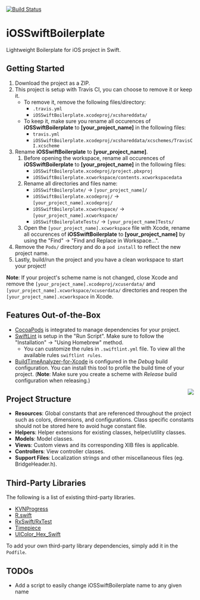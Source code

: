 [![Build Status](https://travis-ci.org/chiahan1123/iOSSwiftBoilerplate.svg?branch=master)](https://travis-ci.org/chiahan1123/iOSSwiftBoilerplate)

# iOSSwiftBoilerplate

Lightweight Boilerplate for iOS project in Swift.

## Getting Started

1. Download the project as a ZIP.
2. This project is setup with Travis CI, you can choose to remove it or keep it.
    * To remove it, remove the following files/directory:
        * ```.travis.yml```
        * ```iOSSwiftBoilerplate.xcodeproj/xcshareddata/```
    * To keep it, make sure you rename all occurences of **iOSSwiftBoilerplate** to **[your_project_name]** in the following files:
        * ```travis.yml```
        * ```iOSSwiftBoilerplate.xcodeproj/xcshareddata/xcschemes/TravisCI.xcscheme```
3. Rename **iOSSwiftBoilerplate** to **[your_project_name]**.
    1. Before opening the workspace, rename all occurences of **iOSSwiftBoilerplate** to **[your_project_name]** in the following files:
        * ```iOSSwiftBoilerplate.xcodeproj/project.pbxproj```
        * ```iOSSwiftBoilerplate.xcworkspace/contents.xcworkspacedata```
    2. Rename all directories and files name:
        * ```iOSSwiftBoilerplate/``` -> ```[your_project_name]/```
        * ```iOSSwiftBoilerplate.xcodeproj/``` -> ```[your_project_name].xcodeproj/```
        * ```iOSSwiftBoilerplate.xcworkspace/``` -> ```[your_project_name].xcworkspace/```
        * ```iOSSwiftBoilerplateTests/``` -> ```[your_project_name]Tests/``` 
    3. Open the ```[your_project_name].xcworkspace``` file with Xcode, rename all occurences of **iOSSwiftBoilerplate** to **[your_project_name]** by using the "Find" -> "Find and Replace in Workspace...".
4. Remove the ```Pods/``` directory and do a ```pod install``` to reflect the new project name.
5. Lastly, build/run the project and you have a clean workspace to start your project!

**Note**: If your project's scheme name is not changed, close Xcode and remove the ```[your_project_name].xcodeproj/xcuserdata/``` and ```[your_project_name].xcworkspace/xcuserdata/``` directories and reopen the ```[your_project_name].xcworkspace``` in Xcode.

## Features Out-of-the-Box

* [CocoaPods](https://github.com/CocoaPods/CocoaPods) is integrated to manage dependencies for your project. 
* [SwiftLint](https://github.com/realm/SwiftLint) is setup in the "Run Script". Make sure to follow the "Installation" -> "Using Homebrew" method.
  * You can customize the rules in ```.swiftlint.yml``` file. To view all the available rules ```swiftlint rules```.
* [BuildTimeAnalyzer-for-Xcode](https://github.com/RobertGummesson/BuildTimeAnalyzer-for-Xcode) is configured in the *Debug* build configuration. You can install this tool to profile the build time of your project. (**Note**: Make sure you create a scheme with *Release* build configuration when releasing.)

<img align="right" src="https://user-images.githubusercontent.com/11417800/29055662-4071c200-7c30-11e7-9729-ffe356301293.png">

## Project Structure

* **Resources**: Global constants that are referenced throughout the project such as colors, dimensions, and configurations. Class specific constants should not be stored here to avoid huge constant file.
* **Helpers**: Helper extensions for existing classes, helper/utility classes.
* **Models**: Model classes.
* **Views**: Custom views and its corresponding XIB files is applicable.
* **Controllers**: View controller classes.
* **Support Files**: Localization strings and other miscellaneous files (eg. BridgeHeader.h).

## Third-Party Libraries

The following is a list of existing third-party libraries.

* [KVNProgress](https://github.com/AssistoLab/KVNProgress)
* [R.swift](https://github.com/mac-cain13/R.swift)
* [RxSwift/RxTest](https://github.com/ReactiveX/RxSwift)
* [Timepiece](https://github.com/naoty/Timepiece)
* [UIColor_Hex_Swift](https://github.com/yeahdongcn/UIColor-Hex-Swift)

To add your own third-party library dependencies, simply add it in the ```Podfile```.

## TODOs

* Add a script to easily change iOSSwiftBoilerplate name to any given name 
